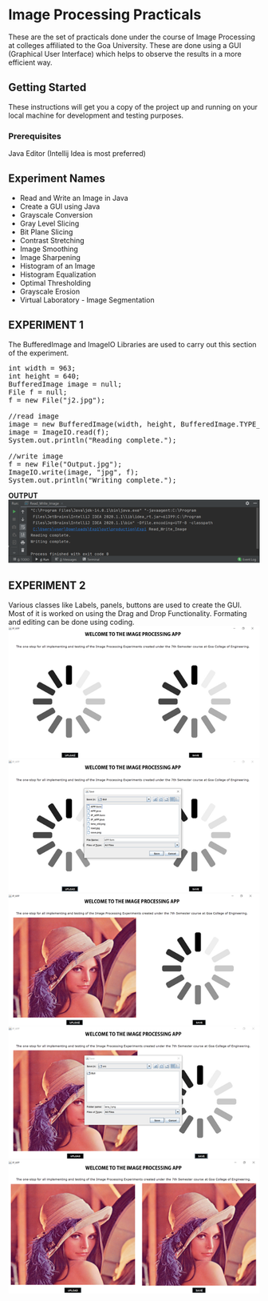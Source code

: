 # Image Processing Practicals

These are the set of practicals done under the course of Image Processing at colleges affiliated to the Goa University. These are done using a GUI (Graphical User Interface) which helps to observe the results in a more efficient way. 

## Getting Started

These instructions will get you a copy of the project up and running on your local machine for development and testing purposes.

### Prerequisites

Java Editor (Intellij Idea is most preferred)

## Experiment Names
<ul>
  <li>Read and Write an Image in Java</li>
  <li>Create a GUI using Java</li>
  <li>Grayscale Conversion</li>
  <li>Gray Level Slicing</li>
  <li>Bit Plane Slicing</li>
  <li>Contrast Stretching</li>
  <li>Image Smoothing</li>
  <li>Image Sharpening</li>
  <li>Histogram of an Image</li>
  <li>Histogram Equalization</li>
  <li>Optimal Thresholding</li>
  <li>Grayscale Erosion</li>
  <li>Virtual Laboratory - Image Segmentation</li>
</ul>

## EXPERIMENT 1
The BufferedImage and ImageIO Libraries are used to carry out this section of the experiment. <br/>
<pre>int width = 963;  
int height = 640;  
BufferedImage image = null;  
File f = null; 
f = new File("j2.jpg"); 
 
//read image
image = new BufferedImage(width, height, BufferedImage.TYPE_INT_ARGB);  
image = ImageIO.read(f);  
System.out.println("Reading complete.");  

//write image  
f = new File("Output.jpg");  
ImageIO.write(image, "jpg", f); 
System.out.println("Writing complete.");  
</pre>

<b>OUTPUT</b><br/>
<img src="images/ip1.png">

## EXPERIMENT 2
Various classes like Labels, panels, buttons are used to create the GUI. Most of it is worked on using the Drag and Drop Functionality. Formating and editing can be done using coding.
<br/>
<img src="images/ip2a.png">
<img src="images/ip2b.png">
<img src="images/ip2c.png">
<img src="images/ip2d.png">
<img src="images/ip2e.png">
